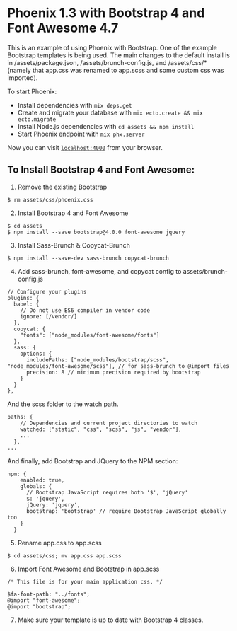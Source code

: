 # Phoenix 1.3 with Bootstrap 4 and Font Awesome 4.7

This is an example of using Phoenix with Bootstrap.  One of the example Bootstrap templates is being used.  The main changes to the default install is in /assets/package.json, /assets/brunch-config.js, and /assets/css/* (namely that app.css was renamed to app.scss and some custom css was imported).

To start Phoenix:

  * Install dependencies with `mix deps.get`
  * Create and migrate your database with `mix ecto.create && mix ecto.migrate`
  * Install Node.js dependencies with `cd assets && npm install`
  * Start Phoenix endpoint with `mix phx.server`

Now you can visit [`localhost:4000`](http://localhost:4000) from your browser.

## To Install Bootstrap 4 and Font Awesome:

1. Remove the existing Bootstrap 
```
$ rm assets/css/phoenix.css
```
2. Install Bootstrap 4 and Font Awesome
```
$ cd assets
$ npm install --save bootstrap@4.0.0 font-awesome jquery
```
3. Install Sass-Brunch & Copycat-Brunch
```
$ npm install --save-dev sass-brunch copycat-brunch
```
4. Add sass-brunch, font-awesome, and copycat config to assets/brunch-config.js
```
// Configure your plugins
plugins: {
  babel: {
    // Do not use ES6 compiler in vendor code
    ignore: [/vendor/]
  },
  copycat: {
    "fonts": ["node_modules/font-awesome/fonts"]
  },
  sass: {
    options: {
      includePaths: ["node_modules/bootstrap/scss", "node_modules/font-awesome/scss"], // for sass-brunch to @import files
      precision: 8 // minimum precision required by bootstrap
    }
  }
},
```
And the scss folder to the watch path.
```
paths: {
    // Dependencies and current project directories to watch
    watched: ["static", "css", "scss", "js", "vendor"],
    ...
  },
...
```
And finally, add Bootstrap and JQuery to the NPM section:
```
npm: {
    enabled: true,
    globals: {
      // Bootstrap JavaScript requires both '$', 'jQuery'
      $: 'jquery',
      jQuery: 'jquery',
      bootstrap: 'bootstrap' // require Bootstrap JavaScript globally too
    }
  }
```
5. Rename app.css to app.scss
```
$ cd assets/css; mv app.css app.scss
```
6. Import Font Awesome and Bootstrap in app.scss
```
/* This file is for your main application css. */

$fa-font-path: "../fonts";
@import "font-awesome";
@import "bootstrap";
```
7. Make sure your template is up to date with Bootstrap 4 classes.

